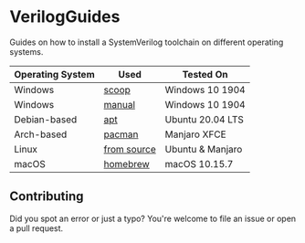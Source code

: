 # VerilogGuides
Guides on how to install a SystemVerilog toolchain on different operating systems.

| Operating System | Used                           | Tested On        |
| ---------------- | ------------------------------ | ---------------- |
| Windows          | [scoop](windows-scoop.md)      | Windows 10 1904  |
| Windows          | [manual](windows-manual.md)    | Windows 10 1904  |
| Debian-based     | [apt](debian-apt.md)           | Ubuntu 20.04 LTS |
| Arch-based       | [pacman](arch-pacman.md)       | Manjaro XFCE     |
| Linux            | [from source](linux-source.md) | Ubuntu & Manjaro |
| macOS            | [homebrew](macos-homebrew.md)   | macOS 10.15.7    |

## Contributing

Did you spot an error or just a typo? You're welcome to file an issue or open a pull request.
